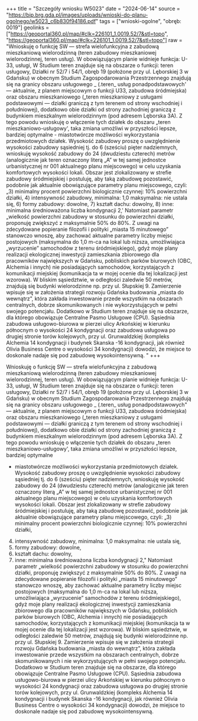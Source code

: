 +++
title = "Szczegóły wniosku W5023"
date = "2024-06-14"
source = "https://bip.brg.gda.pl/images/uploads/wnioski-do-planu-ogolnego/w5023_c6b830f94186.pdf"
tags = ["wnioski-ogolne", "obręb: 0019"]
geolinks = ["https://geoportal360.pl/map/#clk=226101_1.0019.52/7&stl=topo", "https://geoportal360.pl/map/#clk=226101_1.0019.52/7&stl=topo"]
raw = "Wnioskuję o funkcję SW — strefa wielofunkcyjna z zabudową mieszkaniową wielorodzinną (teren zabudowy mieszkaniowej wielorodzinnej, teren usług). W obowiązującym planie widnieje funkcja: U-33, usługi, W Studium teren znajduje się na obszarze o funkcji: teren usługowy, Działki nr 52/7 i 54/1, obręb 19 (położone przy ul. Lęborskiej 3 w Gdańsku) w obecnym Studium Zagospodarowania Przestrzennego znajdują się na granicy obszaru usługowego _ (.teren_ usług ponadpodstawowych' — aktualnie, z planem miejscowym o funkcji U33, zabudowa śródmiejska) oraz obszaru mieszkaniowego („teren mieszkaniowy z usługami podstawowymi — działki graniczą z tym terenem od strony wschodniej i południowej), dodatkowo obie działki od strony zachodniej graniczą z budynkiem mieszkalnym wielorodzinnym (pod adresem Lęborska 3A). Z tego powodu wnioskuję o włączenie tych działek do obszaru „teren mieszkaniowo-usługowy', taka zmiana umożliwi w przyszłości lepsze, bardziej optymalne - miastotwórcze możliwości wykorzystania przedmiotowych działek. Wysokość zabudowy proszę o uwzględnienie wysokości zabudowy sąsiedniej tj. do 6 (sześciu) pięter nadziemnych, wnioskuję wysokość zabudowy do 24 (dwudziestu czterech) metrów (analogicznie jak teren oznaczony literą „A” w tej samej jednostce urbanistycznej nr 001 aktualnego planu miejscowego) w celu uzyskania komfortowych wysokości lokali. Obszar jest zlokalizowany w strefie zabudowy śródmiejskiej i postuluję, aby taką zabudowę pozostawić, podobnie jak aktualnie obowiązujące parametry planu miejscowego, czyli: „3) minimalny procent powierzchni biologicznie czynnej: 10% powierzchni działki, 4) intensywność zabudowy, minimalna: 1,0 maksymalna: nie ustala się, 6) formy zabudowy: dowolne, 7) kształt dachu: dowolny, 8) inne: minimalna średnioważona liczba kondygnacji 2,' Natomiast parametr „wielkość powierzchni zabudowy w stosunku do powierzchni działki, proponuję zwiększyć z maksymalnie 50% do 80%. Z uwagi na zdecydowane popieranie filozofii i polityki „miasta 15 minutowego” stanowczo wnoszę, aby zachować aktualne parametry liczby miejsc postojowych (maksymalna do 1,0 m-ca na lokal lub niższa, umożliwiająca „wyrzucenie” samochodów z terenu śródmiejskiego), gdyż moje plany realizacji ekologicznej inwestycji zamieszkania zbiorowego dla pracowników największych w Gdańsku, pobliskich parków biurowych (OBC, Alchemia i innych) nie posiadających samochodów, korzystających z komunikacji miejskiej (komunikacja ta w mojej ocenie dla tej lokalizacji jest wzorowa). W bliskim sąsiedztwie, w odległości zaledwie 50 metrów, znajdują się budynki wielorodzinne np. przy ul. Słupskiej 9. Zamierzenie wpisuje się w założenia strategii rozwoju Gdańska budowania „miasta do wewnątrz”, która zakłada inwestowanie przede wszystkim na obszarach centralnych, dobrze skomunikowanych i nie wykorzystujących w pełni swojego potencjału. Dodatkowo w Studium teren znajduje się na obszarze, dla którego obowiązuje Centralne Pasmo Usługowe (CPU). Sąsiednia zabudowa usługowo-biurowa w pierzei ulicy Arkońskiej w kierunku północnym o wysokości 24 kondygnacji oraz zabudowa usługowa po drugiej stronie torów kolejowych, przy ul. Grunwaldzkiej (kompleks Alchemia 14 kondygnacji i budynek Skanska -16 kondygnacji, jak również Olivia Business Centre o wysokości 34 kondygnacji) dowodzi, że miejsce to doskonale nadaje się pod zabudowę wysokointensywną. "
+++

Wnioskuję o funkcję SW — strefa wielofunkcyjna z zabudową mieszkaniową wielorodzinną (teren
zabudowy mieszkaniowej wielorodzinnej, teren usług).
W obowiązującym planie widnieje funkcja: U-33, usługi,
W Studium teren znajduje się na obszarze o funkcji: teren usługowy,
Działki nr 52/7 i 54/1, obręb 19 (położone przy ul. Lęborskiej 3 w Gdańsku) w obecnym Studium
Zagospodarowania Przestrzennego znajdują się na granicy obszaru usługowego _ (.teren_ usług
ponadpodstawowych" — aktualnie, z planem miejscowym o funkcji U33, zabudowa śródmiejska) oraz obszaru
mieszkaniowego („teren mieszkaniowy z usługami podstawowymi — działki graniczą z tym terenem od strony
wschodniej i południowej), dodatkowo obie działki od strony zachodniej graniczą z budynkiem mieszkalnym
wielorodzinnym (pod adresem Lęborska 3A). Z tego powodu wnioskuję o włączenie tych działek do obszaru
„teren mieszkaniowo-usługowy', taka zmiana umożliwi w przyszłości lepsze, bardziej optymalne
- miastotwórcze możliwości wykorzystania przedmiotowych działek.
Wysokość zabudowy proszę o uwzględnienie wysokości zabudowy sąsiedniej tj. do 6 (sześciu) pięter
nadziemnych, wnioskuję wysokość zabudowy do 24 (dwudziestu czterech) metrów (analogicznie jak teren
oznaczony literą „A” w tej samej jednostce urbanistycznej nr 001 aktualnego planu miejscowego) w celu
uzyskania komfortowych wysokości lokali.
Obszar jest zlokalizowany w strefie zabudowy śródmiejskiej i postuluję, aby taką zabudowę pozostawić,
podobnie jak aktualnie obowiązujące parametry planu miejscowego, czyli:
„3) minimalny procent powierzchni biologicznie czynnej: 10% powierzchni działki,
4) intensywność zabudowy, minimalna: 1,0 maksymalna: nie ustala się,
6) formy zabudowy: dowolne,
7) kształt dachu: dowolny,
8) inne: minimalna średnioważona liczba kondygnacji 2,"
Natomiast parametr „wielkość powierzchni zabudowy w stosunku do powierzchni działki, proponuję zwiększyć
z maksymalnie 50% do 80%.
Z uwagi na zdecydowane popieranie filozofii i polityki „miasta 15 minutowego” stanowczo wnoszę, aby
zachować aktualne parametry liczby miejsc postojowych (maksymalna do 1,0 m-ca na lokal lub niższa,
umożliwiająca „wyrzucenie” samochodów z terenu śródmiejskiego), gdyż moje plany realizacji ekologicznej
inwestycji zamieszkania zbiorowego dla pracowników największych w Gdańsku, pobliskich parków biurowych
(OBC, Alchemia i innych) nie posiadających samochodów, korzystających z komunikacji miejskiej (komunikacja
ta w mojej ocenie dla tej lokalizacji jest wzorowa).
W bliskim sąsiedztwie, w odległości zaledwie 50 metrów, znajdują się budynki wielorodzinne
np. przy ul. Słupskiej 9.
Zamierzenie wpisuje się w założenia strategii rozwoju Gdańska budowania „miasta do wewnątrz”,
która zakłada inwestowanie przede wszystkim na obszarach centralnych, dobrze skomunikowanych i nie
wykorzystujących w pełni swojego potencjału.
Dodatkowo w Studium teren znajduje się na obszarze, dla którego obowiązuje Centralne Pasmo Usługowe
(CPU). Sąsiednia zabudowa usługowo-biurowa w pierzei ulicy Arkońskiej w kierunku północnym o wysokości
24 kondygnacji oraz zabudowa usługowa po drugiej stronie torów kolejowych, przy ul. Grunwaldzkiej (kompleks
Alchemia 14 kondygnacji i budynek Skanska -16 kondygnacji, jak również Olivia Business Centre o wysokości
34 kondygnacji) dowodzi, że miejsce to doskonale nadaje się pod zabudowę wysokointensywną.



